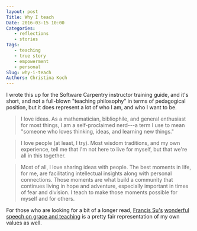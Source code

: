 ```yaml
---
layout: post
Title: Why I teach
Date: 2016-03-15 10:00
Categories: 
   - reflections
   - stories
Tags: 
   - teaching
   - true story
   - empowerment
   - personal
Slug: why-i-teach
Authors: Christina Koch
---
```


I wrote this up for the Software Carpentry instructor training guide, 
and it's short, and not a full-blown "teaching philosophy" in terms of 
pedagogical position, but it does represent a lot of who I am, and who 
I want to be.  

> I love ideas. As a mathematician, bibliophile, and general enthusiast
for most things, I am a self-proclaimed nerd---a term I use to mean
"someone who loves thinking, ideas, and learning new things."

> I love people (at least, I try). Most wisdom traditions, and my own
experience, tell me that I'm not here to live for myself, but that we're
all in this together.

> Most of all, I love sharing ideas with people. The best moments in life,
for me, are facilitating intellectual insights along with personal
connections. Those moments are what build a community that continues
living in hope and adventure, especially important in times of fear and
division. I teach to make those moments possible for myself and for
others. 

For those who are looking for a bit of a longer read, [Francis Su's](https://www.math.hmc.edu/~su/)
[wonderful speech on grace and teaching](http://mathyawp.blogspot.com/2013/01/the-lesson-of-grace-in-teaching.html) is 
a pretty fair representation of my own values as well.  
